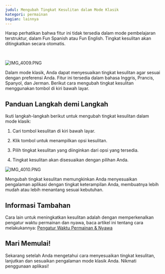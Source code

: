 ```yaml
---
judul: Mengubah Tingkat Kesulitan dalam Mode Klasik
kategori: permainan
bagian: lainnya
---
```

Harap perhatikan bahwa fitur ini tidak tersedia dalam mode pembelajaran terstruktur, dalam Fun Spanish atau Fun English. Tingkat kesulitan akan ditingkatkan secara otomatis.

 

![IMG_4009.PNG](https://help.Studycat.com/hc/article_attachments/35685764333977)

Dalam mode klasik, Anda dapat menyesuaikan tingkat kesulitan agar sesuai dengan preferensi Anda. Fitur ini tersedia dalam bahasa Inggris, Prancis, Spanyol, dan Jerman. Berikut cara mengubah tingkat kesulitan menggunakan tombol di kiri bawah layar.

## Panduan Langkah demi Langkah

Ikuti langkah-langkah berikut untuk mengubah tingkat kesulitan dalam mode klasik:

1. Cari tombol kesulitan di kiri bawah layar.

2. Klik tombol untuk menampilkan opsi kesulitan.

3. Pilih tingkat kesulitan yang diinginkan dari opsi yang tersedia.

4. Tingkat kesulitan akan disesuaikan dengan pilihan Anda.

![IMG_4010.PNG](https://help.Studycat.com/hc/article_attachments/35685764338201)

Mengubah tingkat kesulitan memungkinkan Anda menyesuaikan pengalaman aplikasi dengan tingkat keterampilan Anda, membuatnya lebih mudah atau lebih menantang sesuai kebutuhan.

## Informasi Tambahan

Cara lain untuk meningkatkan kesulitan adalah dengan memperkenalkan pengatur waktu permainan dan nyawa, baca artikel ini tentang cara melakukannya: [Pengatur Waktu Permainan \& Nyawa](https://help.Studycat.com/hc/en-us/articles/27187476326297)

## Mari Memulai!

Sekarang setelah Anda mengetahui cara menyesuaikan tingkat kesulitan, lanjutkan dan sesuaikan pengalaman mode klasik Anda. Nikmati penggunaan aplikasi!